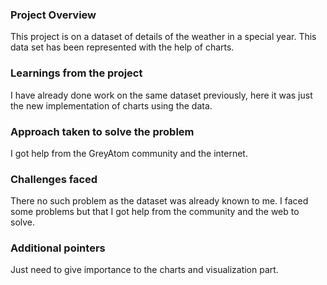### Project Overview

 This project is on a dataset of details of the weather in a special year. This data set has been represented with the help of charts.


### Learnings from the project

 I have already done work on the same dataset previously, here it was just the new implementation of charts using the data.


### Approach taken to solve the problem

 I got help from the GreyAtom community and the internet.


### Challenges faced

 There no such problem as the dataset was already known to me. I faced some problems but that I got help from the community and the web to solve. 


### Additional pointers

 Just need to give importance to the charts and visualization part.


